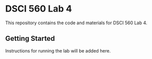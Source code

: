 # DSCI 560 Lab 4

This repository contains the code and materials for DSCI 560 Lab 4.

## Getting Started

Instructions for running the lab will be added here.